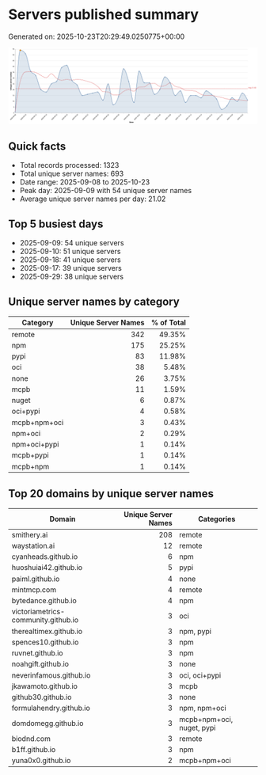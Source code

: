 # Servers published summary

Generated on: 2025-10-23T20:29:49.0250775+00:00

![Unique servers per day](servers-per-day.svg)

## Quick facts
- Total records processed: 1323
- Total unique server names: 693
- Date range: 2025-09-08 to 2025-10-23
- Peak day: 2025-09-09 with 54 unique server names
- Average unique server names per day: 21.02

## Top 5 busiest days
- 2025-09-09: 54 unique servers
- 2025-09-10: 51 unique servers
- 2025-09-18: 41 unique servers
- 2025-09-17: 39 unique servers
- 2025-09-29: 38 unique servers

## Unique server names by category

| Category | Unique Server Names | % of Total |
|----------|---------------------:|-----------:|
| remote | 342 | 49.35% |
| npm | 175 | 25.25% |
| pypi | 83 | 11.98% |
| oci | 38 | 5.48% |
| none | 26 | 3.75% |
| mcpb | 11 | 1.59% |
| nuget | 6 | 0.87% |
| oci+pypi | 4 | 0.58% |
| mcpb+npm+oci | 3 | 0.43% |
| npm+oci | 2 | 0.29% |
| npm+oci+pypi | 1 | 0.14% |
| mcpb+pypi | 1 | 0.14% |
| mcpb+npm | 1 | 0.14% |

## Top 20 domains by unique server names

| Domain | Unique Server Names | Categories |
|--------|---------------------:|------------|
| smithery.ai | 208 | remote |
| waystation.ai | 12 | remote |
| cyanheads.github.io | 6 | npm |
| huoshuiai42.github.io | 5 | pypi |
| paiml.github.io | 4 | none |
| mintmcp.com | 4 | remote |
| bytedance.github.io | 4 | npm |
| victoriametrics-community.github.io | 3 | oci |
| therealtimex.github.io | 3 | npm, pypi |
| spences10.github.io | 3 | npm |
| ruvnet.github.io | 3 | npm |
| noahgift.github.io | 3 | none |
| neverinfamous.github.io | 3 | oci, oci+pypi |
| jkawamoto.github.io | 3 | mcpb |
| github30.github.io | 3 | none |
| formulahendry.github.io | 3 | npm, npm+oci |
| domdomegg.github.io | 3 | mcpb+npm+oci, nuget, pypi |
| biodnd.com | 3 | remote |
| b1ff.github.io | 3 | npm |
| yuna0x0.github.io | 2 | mcpb+npm+oci |
